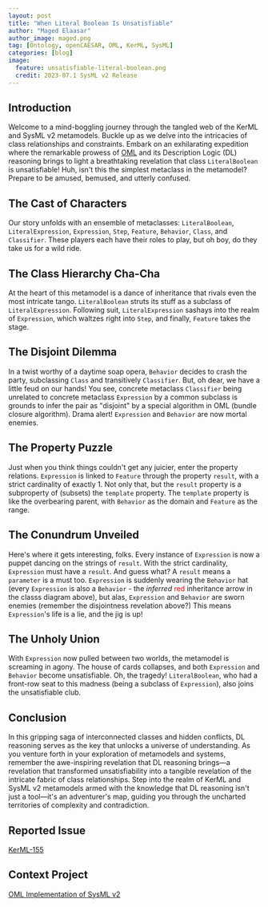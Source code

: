 ```yaml
---
layout: post
title: "When Literal Boolean Is Unsatisfiable"
author: "Maged Elaasar"
author_image: maged.png
tag: [Ontology, openCAESAR, OML, KerML, SysML]
categories: [blog]
image:
  feature: unsatisfiable-literal-boolean.png
  credit: 2023-07.1 SysML v2 Release
---
```


## Introduction

Welcome to a mind-boggling journey through the tangled web of the KerML and SysML v2 metamodels. Buckle up as we delve into the intricacies of class relationships and constraints. Embark on an exhilarating expedition where the remarkable prowess of [OML](http://www.opencaesar.io/oml/) and its Description Logic (DL) reasoning brings to light a breathtaking revelation that class `LiteralBoolean` is unsatisfiable! Huh, isn't this the simplest metaclass in the metamodel? Prepare to be amused, bemused, and utterly confused.

## The Cast of Characters

Our story unfolds with an ensemble of metaclasses: `LiteralBoolean`, `LiteralExpression`, `Expression`, `Step`, `Feature`, `Behavior`, `Class`, and `Classifier`. These players each have their roles to play, but oh boy, do they take us for a wild ride.

## The Class Hierarchy Cha-Cha

At the heart of this metamodel is a dance of inheritance that rivals even the most intricate tango. `LiteralBoolean` struts its stuff as a subclass of `LiteralExpression`. Following suit, `LiteralExpression` sashays into the realm of `Expression`, which waltzes right into `Step`, and finally, `Feature` takes the stage.

## The Disjoint Dilemma

In a twist worthy of a daytime soap opera, `Behavior` decides to crash the party, subclassing `Class` and transitively `Classifier`. But, oh dear, we have a little feud on our hands! You see, concrete metaclass `Classifier` being unrelated to concrete metaclass `Expression` by a common subclass is grounds to infer the pair as "disjoint" by a special algorithm in OML (bundle closure algorithm). Drama alert! `Expression` and `Behavior` are now mortal enemies.

## The Property Puzzle

Just when you think things couldn't get any juicier, enter the property relations. `Expression` is linked to `Feature` through the property `result`, with a strict cardinality of exactly 1. Not only that, but the `result` property is a subproperty of (subsets) the `template` property. The `template` property is like the overbearing parent, with `Behavior` as the domain and `Feature` as the range.

## The Conundrum Unveiled

Here's where it gets interesting, folks. Every instance of `Expression` is now a puppet dancing on the strings of `result`. With the strict cardinality, `Expression` must have a `result`. And guess what? A `result` means a `parameter` is a must too. `Expression` is suddenly wearing the `Behavior` hat (every `Expression` is also a `Behavior` - the *inferred* <span style="color: red">red</span> inheritance arrow in the classs diagram above), but alas, `Expression` and `Behavior` are sworn enemies (remember the disjointness revelation above?) This means `Expression`'s life is a lie, and the jig is up!

## The Unholy Union

With `Expression` now pulled between two worlds, the metamodel is screaming in agony. The house of cards collapses, and both `Expression` and `Behavior` become unsatisfiable. Oh, the tragedy! `LiteralBoolean`, who had a front-row seat to this madness (being a subclass of `Expression`), also joins the unsatisfiable club.

## Conclusion

In this gripping saga of interconnected classes and hidden conflicts, DL reasoning serves as the key that unlocks a universe of understanding. As you venture forth in your exploration of metamodels and systems, remember the awe-inspiring revelation that DL reasoning brings—a revelation that transformed unsatisfiability into a tangible revelation of the intricate fabric of class relationships. Step into the realm of KerML and SysML v2 metamodels armed with the knowledge that DL reasoning isn't just a tool—it's an adventurer's map, guiding you through the uncharted territories of complexity and contradiction.

## Reported Issue

[KerML-155](https://issues.omg.org/issues/KERML-155)

## Context Project

[OML Implementation of SysML v2](https://www.opencaesar.io/projects/2023-8-11-SysML-v2.html)
